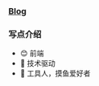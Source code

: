 <!--
**liujilongObject/liujilongObject** is a ✨ _special_ ✨ repository because its `README.md` (this file) appears on your GitHub profile.

Here are some ideas to get you started:

- 🔭 I’m currently working on ...
- 🌱 I’m currently learning ...
- 👯 I’m looking to collaborate on ...
- 🤔 I’m looking for help with ...
- 💬 Ask me about ...
- 📫 How to reach me: ...
- 😄 Pronouns: ...
- ⚡ Fun fact: ...
-->
### [Blog](https://liujilongobject.github.io/)

### 写点介绍

- 😊 前端
- 🚀 技术驱动
- 👀 工具人，摸鱼爱好者
